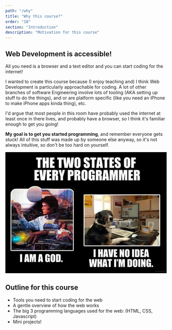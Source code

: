 ```yaml
---
path: "/why"
title: "Why this course?"
order: "1B"
section: "Introduction"
description: "Motivation for this course"
---
```


## Web Development is accessible!

All you need is a browser and a text editor and you can start coding for the internet!

I wanted to create this course because (I enjoy teaching and) I think Web Development is particularly approachable for coding. A lot of other branches of software Engineering involve lots of tooling (AKA setting up stuff to do the things), and or are platform specific (like you need an iPhone to make iPhone apps kinda thing), etc.

I'd argue that most people in this room have probably used the internet at least once in there lives, and probably have a browser, so I think it's familiar enough to get you going!

**My goal is to get you started programming**, and remember everyone gets stuck! All of this stuff was made up by someone else anyway, so it's not always intuitive, so don't be too hard on yourself.

<img src="./images/programmer.jpg" alt="">

<br>



## Outline for this course

* Tools you need to start coding for the web
* A gentle overview of how the web works
* The big 3 programming languages used for the web: (HTML, CSS, Javascript)
* Mini projects!
